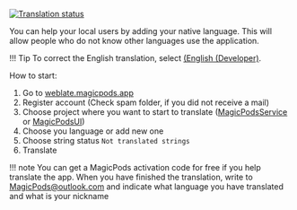 [![Translation status](https://weblate.magicpods.app/widgets/magicpods-windows/-/svg-badge.svg)](https://weblate.magicpods.app/engage/magicpods-windows/)

You can help your local users by adding your native language. This will allow people who do not know other languages use the application.

!!! Tip
    To correct the English translation, select [(English (Developer)](https://weblate.magicpods.app/projects/magicpods-windows/magicpodsui/en_devel/).

How to start:

1. Go to [weblate.magicpods.app](https://weblate.magicpods.app/engage/magicpods-windows/)
2. Register account (Check spam folder, if you did not receive a mail)
3. Choose project where you want to start to translate ([MagicPodsService](https://weblate.magicpods.app/projects/magicpods-windows/magicpodsservice/) or [MagicPodsUI](https://weblate.magicpods.app/projects/magicpods-windows/magicpodsui/))
4. Choose you language or add new one
5. Choose string status `Not translated strings`
6. Translate

!!! note
    You can get a MagicPods activation code for free if you help translate the app. When you have finished the translation, write to [MagicPods@outlook.com](mailto:MagicPods@outlook.com) and indicate what language you have translated and what is your nickname

